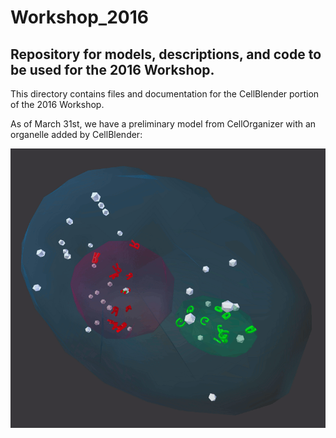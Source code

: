 # Workshop_2016
## Repository for models, descriptions, and code to be used for the 2016 Workshop.

This directory contains files and documentation for the CellBlender portion of the 2016 Workshop.

As of March 31st, we have a preliminary model from CellOrganizer with an organelle added by CellBlender:

![Cell1 in CellBlender/MCell](Cell1_Test1.gif?raw=true "Cell1 in CellBlender/MCell")

